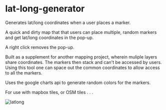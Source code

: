 # lat-long-generator
Generates lat/long coordinates when a user places a marker. 

A quick and dirty map that that users can place multiple, random markers and get lat/long coordinates in the pop-up.

A right click removes the pop-up.

Built as a supplement for another mapping project, wherein muliple layers share coordinates. The markers then stack and can't be accessed by users. Using this tool one can space out the common coordinates to allow access to all the markers.

Uses the google charts api to generate random colors for the markers.

For use with mapbox tiles, or OSM tiles . . . 
 


![latlong](https://github.com/telezoic/lat-long-generator/assets/444648/66a14013-bea0-49c4-9a6a-eead6771ea77)
